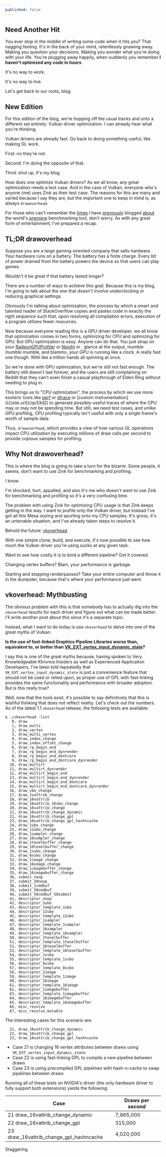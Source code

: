 ```yaml
---
published: false
---
```

## Need Another Hit

You ever stop in the middle of writing some code when it hits you? That nagging feeling. It's in the back of your mind, relentlessly gnawing away. Making you question your decisions. Making you wonder what you're doing with your life. You're plugging away happily, when suddenly you remember **I haven't optimized any code in *hours***.

It's no way to work.

It's no way to live.

Let's get back to our roots, blog.

## New Edition
For this edition of the blog, we're hopping off the usual tracks and onto a different set entirely: Vulkan driver optimization. I can already hear what you're thinking.

Vulkan drivers are already fast. Go back to doing something useful, like making GL work.

First: no they're not.

Second: I'm doing the opposite of that.

Third: shut up, it's my blog.

How does one optimize Vulkan drivers? As we all know, any great optimization needs a test case. And in the case of Vulkan, everyone who's anyone (me) uses Zink as their test case. The reasons for this are many and varied because I say they are, but the important one to keep in mind is, as always `drawoverhead`.

For those who can't remember the [times]({{site.url}}/hold-em) I have [previously]({{site.url}}/overhead) blogged [about]({{site.url}}/layin-that-pipe) the world's [premiere]({{site.url}}/description) benchmarking tool, don't worry. As with any great form of entertainment, I've prepared a recap.

## TL;DR drawoverhead
Suppose you are a large gaming-oriented company that sells hardware. Your hardware runs on a battery. The battery has a finite charge. Every bit of power drained from the battery powers the device so that users can play games.

Wouldn't it be great if that battery lasted longer?

There are a number of ways to achieve this goal. Because this is my blog, I'm going to talk about the one that doesn't involve underclocking or reducing graphical settings.

Obviously I'm talking about optimization, the process by which a smart and talented reader of StackOverflow copies and pastes code in exactly the right sequence such that, upon resolving all compilation errors, execution of a program utilizes fewer resources.

Now because everyone reading this is a GPU driver developer, we all know that optimization comes in two forms, optimizing for CPU and optimizing for GPU. But GPU optimization is easy. Anyone can do that. You just strap on your [RadeonGPUProfiler](https://gpuopen.com/rgp/) or [Nsight](https://developer.nvidia.com/nsight-graphics) or <insert Intel tool name here>, glance at the output, mumble mumble mumble, and blammo, your GPU is running like a clock. A really fast one though. With like a trillion hands all spinning at once.

So we're done with GPU optimization, but we're still not fast enough. The battery still doesn't last forever, and the users are still complaining on Reddit that they can't even finish a casual playthrough of Elden Ring without needing to plug in.

This brings us to "CPU optimization", the process by which we use more esoteric tools like [perf](http://www.brendangregg.com/perf.html) or [dtrace](http://dtrace.org/blogs/about/) or [custom instrumentation](({{site.url}}/sp33d2) to generate possibly-useful traces of where the CPU may or may not be spending time. But still, we need test cases, and unlike GPU profiling, CPU profiling typically isn't useful with only a single frame's worth of sample data.

Thus, `drawoverhead`, which provides a view of how various GL operations impact CPU utilization by executing millions of draw calls per second to provide copious samples for profiling.

## Why Not drawoverhead?
This is where the blog is going to take a turn for the bizarre. Some people, it seems, don't want to use Zink for benchmarking and profiling.
  
I know.
  
I'm shocked, hurt, appalled, and also it's me who doesn't want to use Zink for benchmarking and profiling so it's a very confusing time.
  
The problem with using Zink for optimizing CPU usage is that Zink keeps getting in the way. I want to profile only the Vulkan driver, but instead I've got all this Mesa oozing and spurting onto my CPU samples. It's gross, it's an untenable situation, and I've already taken steps to resolve it.
  
Behold the future: [vkoverhead](https://github.com/zmike/vkoverhead).
  
With one simple clone, build, and execute, it's now possible to see how much the Vulkan driver you're using sucks at any given task.
  
Want to see how costly it is to bind a different pipeline? Got it covered.
  
Changing vertex buffers? Blam, your performance is garbage.
  
Starting and stopping renderpasses? Take your entire computer and throw it in the dumpster, because that's where your performance just went.
  
## vkoverhead: Mythbusting
The obvious problem with this is that somebody has to actually dig into the `vkoverhead` results for each driver and figure out what can be made better. I'll write another post about this since it's a separate topic.
  
Instead, what I want to do today is use `vkoverhead` to delve into one of the great myths of Vulkan:
  
**Is the use of fast-linked Graphics Pipeline Libraries worse than, equivalent to, or better than [VK_EXT_vertex_input_dynamic_state](https://registry.khronos.org/vulkan/specs/1.3-extensions/man/html/VK_EXT_vertex_input_dynamic_state.html)?**
  
I say this is one of the great myths because, having spoken to Very Knowledgeable Khronos Insiders as well as Experienced Application Developers, I've been told repeatedly that `VK_EXT_vertex_input_dynamic_state` is just a convenience feature that should not be used or relied upon, as proper use of GPL with fast-linking provides the same functionality and performance with broader adoption. But is this really true?

Well, now that the tools exist, it's possible to say definitively that this is wishful thinking that does not reflect reality. Let's check out the numbers. As of the latest 1.1 `vkoverhead` release, the following tests are available:
  
```
$ ./vkoverhead -list
   0, draw
   1, draw_multi
   2, draw_vertex
   3, draw_multi_vertex
   4, draw_index_change
   5, draw_index_offset_change
   6, draw_rp_begin_end
   7, draw_rp_begin_end_dynrender
   8, draw_rp_begin_end_dontcare
   9, draw_rp_begin_end_dontcare_dynrender
  10, draw_multirt
  11, draw_multirt_dynrender
  12, draw_multirt_begin_end
  13, draw_multirt_begin_end_dynrender
  14, draw_multirt_begin_end_dontcare
  15, draw_multirt_begin_end_dontcare_dynrender
  16, draw_vbo_change
  17, draw_1vattrib_change
  18, draw_16vattrib
  19, draw_16vattrib_16vbo_change
  20, draw_16vattrib_change
  21, draw_16vattrib_change_dynamic
  22, draw_16vattrib_change_gpl
  23, draw_16vattrib_change_gpl_hashncache
  24, draw_1ubo_change
  25, draw_12ubo_change
  26, draw_1sampler_change
  27, draw_16sampler_change
  28, draw_1texelbuffer_change
  29, draw_16texelbuffer_change
  30, draw_1ssbo_change
  31, draw_8ssbo_change
  32, draw_1image_change
  33, draw_16image_change
  34, draw_1imagebuffer_change
  35, draw_16imagebuffer_change
  36, submit_noop
  37, submit_50noop
  38, submit_1cmdbuf
  39, submit_50cmdbuf
  40, submit_50cmdbuf_50submit
  41, descriptor_noop
  42, descriptor_1ubo
  43, descriptor_template_1ubo
  44, descriptor_12ubo
  45, descriptor_template_12ubo
  46, descriptor_1sampler
  47, descriptor_template_1sampler
  48, descriptor_16sampler
  49, descriptor_template_16sampler
  50, descriptor_1texelbuffer
  51, descriptor_template_1texelbuffer
  52, descriptor_16texelbuffer
  53, descriptor_template_16texelbuffer
  54, descriptor_1ssbo
  55, descriptor_template_1ssbo
  56, descriptor_8ssbo
  57, descriptor_template_8ssbo
  58, descriptor_1image
  59, descriptor_template_1image
  60, descriptor_16image
  61, descriptor_template_16image
  62, descriptor_1imagebuffer
  63, descriptor_template_1imagebuffer
  64, descriptor_16imagebuffer
  65, descriptor_template_16imagebuffer
  66, misc_resolve
  67, misc_resolve_mutable
```
  
The interesting cases for this scenario are:
  
```
  21, draw_16vattrib_change_dynamic
  22, draw_16vattrib_change_gpl
  23, draw_16vattrib_change_gpl_hashncache
```

* Case 21 is changing 16 vertex attributes between draws using `VK_EXT_vertex_input_dynamic_state`
* Case 22 is using fast-linking GPL to compile a new pipeline between draws
* Case 23 is using precompiled GPL pipelines with hash-n-cache to swap pipelines between draws
  
Running all of these tests on NVIDIA's driver (the only hardware driver to fully support both extensions) yields the following:

|Case|Draws per second|
|----|----------------|
|21 draw_16vattrib_change_dynamic| 7,965,000|
|22 draw_16vattrib_change_gpl| 315,000|
|23 draw_16vattrib_change_gpl_hashncache| 4,020,000|
  
Staggering